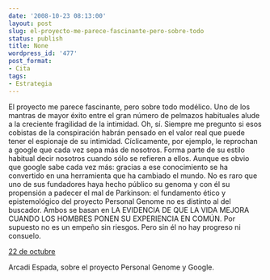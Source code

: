 ```yaml
---
date: '2008-10-23 08:13:00'
layout: post
slug: el-proyecto-me-parece-fascinante-pero-sobre-todo
status: publish
title: None
wordpress_id: '477'
post_format:
- Cita
tags:
- Estrategia
---
```


El proyecto me parece fascinante, pero sobre todo modélico. Uno de los mantras de mayor éxito entre el gran número de pelmazos habituales alude a la creciente fragilidad de la intimidad. Oh, sí. Siempre me pregunto si esos cobistas de la conspiración habrán pensado en el valor real que puede tener el espionaje de su intimidad. Cíclicamente, por ejemplo, le reprochan a google que cada vez sepa más de nosotros. Forma parte de su estilo habitual decir nosotros cuando sólo se refieren a ellos. Aunque es obvio que google sabe cada vez más: gracias a ese conocimiento se ha convertido en una herramienta que ha cambiado el mundo. No es raro que uno de sus fundadores haya hecho público su genoma y con él su propensión a padecer el mal de Parkinson: el fundamento ético y epistemológico del proyecto Personal Genome no es distinto al del buscador. Ambos se basan en LA EVIDENCIA DE QUE LA VIDA MEJORA CUANDO LOS HOMBRES PONEN SU EXPERIENCIA EN COMÚN. Por supuesto no es un empeño sin riesgos. Pero sin él no hay progreso ni consuelo.



[22 de octubre](http://www.arcadiespada.es/2008/10/22/22-de-octubre/)




Arcadi Espada, sobre el proyecto Personal Genome y Google.

